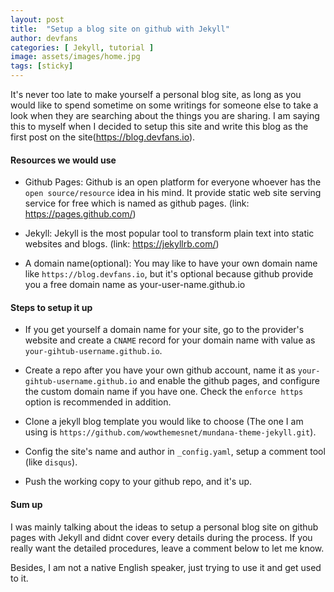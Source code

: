 ```yaml
---
layout: post
title:  "Setup a blog site on github with Jekyll"
author: devfans
categories: [ Jekyll, tutorial ]
image: assets/images/home.jpg
tags: [sticky]
---
```


It's never too late to make yourself a personal blog site, as long as you would like to spend sometime on some writings for someone else to take a look when they are searching about the things you are sharing. I am saying this to myself when I decided to setup this site and write this blog as the first post on the site(https://blog.devfans.io).

#### Resources we would use

+ Github Pages: Github is an open platform for everyone whoever has the `open source/resource` idea in his mind. It provide static web site serving service for free which is named as github pages.
  (link: https://pages.github.com/)

+ Jekyll: Jekyll is the most popular tool to transform plain text into static websites and blogs.
  (link: https://jekyllrb.com/)
+ A domain name(optional): You may like to have your own domain name like `https://blog.devfans.io`, but it's optional because github provide you a free domain name as your-user-name.github.io

#### Steps to setup it up

- If you get yourself a domain name for your site, go to the provider's website and create a `CNAME` record for your domain name with value as `your-gihtub-username.github.io`.

- Create a repo after you have your own github account, name it as `your-gihtub-username.github.io` and enable the github pages, and configure the custom domain name if you have one. Check the `enforce https` option is recommended in addition.

- Clone a jekyll blog template you would like to choose (The one I am using is `https://github.com/wowthemesnet/mundana-theme-jekyll.git`).

- Config the site's name and author in `_config.yaml`, setup a comment tool (like `disqus`).

- Push the working copy to your github repo, and it's up.


#### Sum up

I was mainly talking about the ideas to setup a personal blog site on github pages with Jekyll and didnt cover every details during the process. If you really want the detailed procedures, leave a comment below to let me know.

Besides, I am not a native English speaker, just trying to use it and get used to it.


